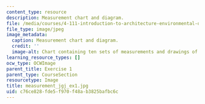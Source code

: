 ```yaml
---
content_type: resource
description: Measurement chart and diagram.
file: /media/courses/4-111-introduction-to-architecture-environmental-design-spring-2014/c76ce828fde5f970f48ab3825bafbc6c_measurement_jgj_ex1.jpg
file_type: image/jpeg
image_metadata:
  caption: Measurement chart and diagram.
  credit: ''
  image-alt: Chart containing ten sets of measurements and drawings of hand and body.
learning_resource_types: []
ocw_type: OCWImage
parent_title: Exercise 1
parent_type: CourseSection
resourcetype: Image
title: measurement_jgj_ex1.jpg
uid: c76ce828-fde5-f970-f48a-b3825bafbc6c
---
```

